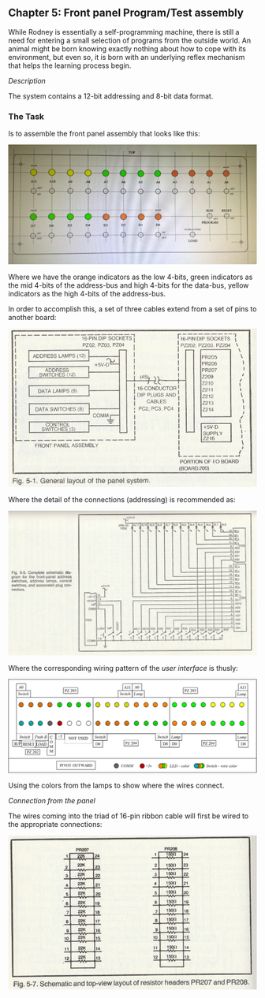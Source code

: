 ## Chapter 5: Front panel Program/Test assembly

While Rodney is essentially a self-programming machine, there is still a need for entering a small selection of programs from the outside world. An animal might be born knowing exactly nothing about how to cope with its environment, but even so, it is born with an underlying reflex mechanism that helps the learning process begin.

_Description_

The system contains a 12-bit addressing and 8-bit data format.

### The Task

Is to assemble the front panel assembly that looks like this:

![assembly](/build/5-front-panel/images/indicating-pattern.jpg)

Where we have the orange indicators as the low 4-bits, green indicators as the mid 4-bits of the address-bus and high 4-bits for the data-bus, yellow indicators as the high 4-bits of the address-bus.

In order to accomplish this, a set of three cables extend from a set of pins to another board:

![fig5.1](/build/5-front-panel/images/fig.5-1.png)

Where the detail of the connections (addressing) is recommended as:

![fig5.5](/build/5-front-panel/images/fig.5-5.png)

Where the corresponding wiring pattern of the _user interface_ is thusly:

![pattern](/build/5-front-panel/interface/user-interface.png)

Using the colors from the lamps to show where the wires connect.

_Connection from the panel_

The wires coming into the triad of 16-pin ribbon cable will first be wired to the appropriate connections:

![fig5.7](/build/5-front-panel/images/fig.5-7.png)